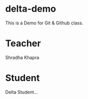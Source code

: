 # delta-demo
This is a Demo for Git &amp; Github class.

# Teacher
Shradha Khapra

# Student
Delta Student...
